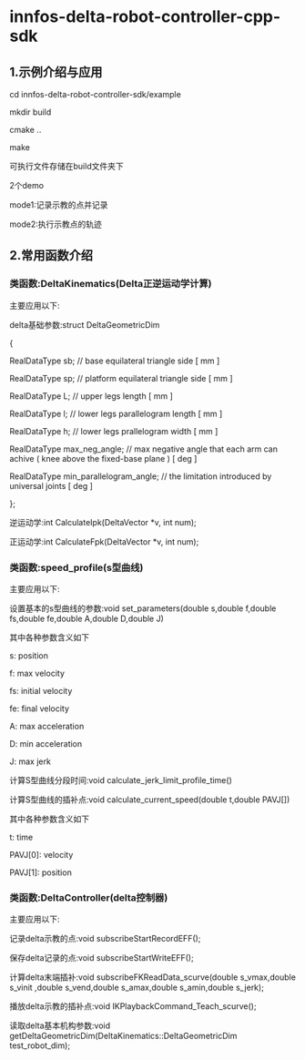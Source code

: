 # innfos-delta-robot-controller-cpp-sdk


## 1.示例介绍与应用
cd innfos-delta-robot-controller-sdk/example

mkdir build

cmake ..

make

可执行文件存储在build文件夹下

2个demo

mode1:记录示教的点并记录

mode2:执行示教点的轨迹


## 2.常用函数介绍
### 类函数:DeltaKinematics(Delta正逆运动学计算)
主要应用以下:

delta基础参数:struct DeltaGeometricDim

{

  RealDataType sb;					  // base equilateral triangle side [ mm ]

  RealDataType sp;					  // platform equilateral triangle side [ mm ]

  RealDataType L;						  // upper legs length [ mm ]

  RealDataType l;						  // lower legs parallelogram length [ mm ]

  RealDataType h;						  // lower legs prallelogram width [ mm ]

  RealDataType max_neg_angle;			  // max negative angle that each arm can achive ( knee above the fixed-base plane ) [ deg ]

  RealDataType min_parallelogram_angle; // the limitation introduced by universal joints [ deg ]
                       	
};
             
  逆运动学:int CalculateIpk(DeltaVector *v, int num);

  正运动学:int CalculateFpk(DeltaVector *v, int num);



### 类函数:speed_profile(s型曲线)
主要应用以下:

   设置基本的s型曲线的参数:void set_parameters(double s,double f,double fs,double fe,double A,double D,double J)

   其中各种参数含义如下

   s:   position

   f:   max velocity

   fs:  initial velocity

   fe:  final velocity

   A:   max acceleration

   D:   min acceleration

   J:   max jerk


   计算S型曲线分段时间:void calculate_jerk_limit_profile_time()

   计算S型曲线的插补点:void calculate_current_speed(double t,double PAVJ[])

   其中各种参数含义如下

   t: time

   PAVJ[0]: velocity

   PAVJ[1]: position




### 类函数:DeltaController(delta控制器)

主要应用以下:

   记录delta示教的点:void subscribeStartRecordEFF();

   保存delta记录的点:void subscribeStartWriteEFF();

   计算delta末端插补:void subscribeFKReadData_scurve(double s_vmax,double s_vinit ,double s_vend,double s_amax,double s_amin,double s_jerk);

   播放delta示教的插补点:void IKPlaybackCommand_Teach_scurve();

   读取delta基本机构参数:void getDeltaGeometricDim(DeltaKinematics<double>::DeltaGeometricDim test_robot_dim);







